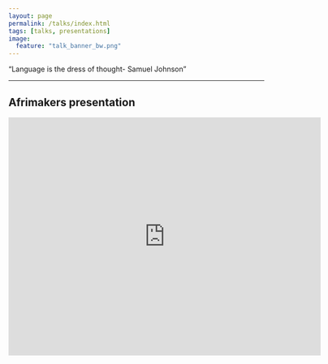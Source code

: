 ```yaml
---
layout: page
permalink: /talks/index.html
tags: [talks, presentations]
image:
  feature: "talk_banner_bw.png"
---
```


“Language is the dress of thought- Samuel Johnson”

---
Afrimakers presentation
----------------------------------

<iframe src="http://www.slideshare.net/drugastefania/slideshelf" width="615px" height="470px" frameborder="0" marginwidth="0" marginheight="0" scrolling="no" style="border:none;" allowfullscreen webkitallowfullscreen mozallowfullscreen></iframe>
